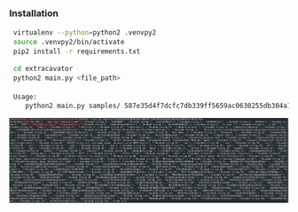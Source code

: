 ### Installation
```bash
 virtualenv --python=python2 .venvpy2 
 source .venvpy2/bin/activate
 pip2 install -r requirements.txt
```

```bash
 cd extracavator
 python2 main.py <file_path>

 Usage:
    python2 main.py samples/ 587e35d4f7dcfc7db339ff5659ac0630255db304a12d475649b0fc01b68b75c3.bin
```

![resim](images/test.png)
